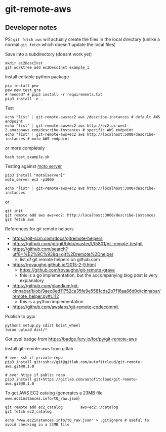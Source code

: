 # git-remote-aws

## Developer notes

PS: `git fetch aws` will actually create the files in the local directory (unlike a normal `git fetch` which doesn't update the local files)

Save into a subdirectory (doesnt work yet)

```
mkdir ec2DescInst
git worktree add ec2DescInst example_1
```

Install editable python package

```
pip install pew
pew new test_gra
# needed? # pip3 install -r requirements.txt
pip3 install -e .
```

Test

```
echo "list" | git-remote-aws+ec2 aws /describe-instances # default AWS endpoint
echo "list" | git-remote-aws+ec2 aws http://ec2.us-west-2.amazonaws.com/describe-instances # specific AWS endpoint
echo "list" | git-remote-aws+ec2 aws http://localhost:5000/describe-instances # moto AWS endpoint
```

or more completely

```
bash test_example.sh
```

Testing against [moto server](https://github.com/spulec/moto#stand-alone-server-mode)

```
pip3 install "moto[server]"
moto_server ec2 -p3000

echo "list" | git-remote-aws+ec2 aws http://localhost:3000/describe-instances
```

or

```
git init
git remote add aws aws+ec2::http://localhost:3000/describe-instances
git fetch aws
```


References for git remote helpers

- https://git-scm.com/docs/gitremote-helpers
- https://github.com/git/git/blob/master/t/t5801/git-remote-testgit
- https://github.com/search?utf8=%E2%9C%93&q=git%2Dremote%2Dhelper
    - list of git remote helpers on github.com
- https://rovaughn.github.io/2015-2-9.html
    - https://github.com/rovaughn/git-remote-grave
    - this is a go implementation, but the accompanying blog post is very explanatory
- https://github.com/glandium/git-cinnabar/blob/9aec8ed11752ca35fe9e5581cda2b7f16aa86d0d/cinnabar/remote_helper.py#L112
    - this is a python implementation
- https://github.com/awslabs/git-remote-codecommit


Publish to pypi

```
python3 setup.py sdist bdist_wheel
twine upload dist/*
```


Got pypi badge from https://badge.fury.io/for/py/git-remote-aws


Install git-remote-aws from gitlab

```
# over ssh if private repo
pip3 install git+ssh://git@gitlab.com/autofitcloud/git-remote-aws.git@0.1.0

# over https if public repo
pip3 install git+https://gitlab.com/autofitcloud/git-remote-aws.git@0.1.0
```

To get AWS EC2 catalog (generates a 23MB file `www.ec2instances.info/t0_raw.json`)

```
git remote add ec2_catalog        aws+ec2::/catalog
git fetch ec2_catalog

echo "www.ec2instances.info/t0_raw.json" > .gitignore # useful to avoid checking in a 23MB file
```